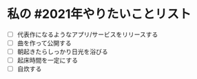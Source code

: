 # 私の #2021年やりたいことリスト

* [ ] 代表作になるようなアプリ/サービスをリリースする
* [ ] 曲を作って公開する
* [ ] 朝起きたらしっかり日光を浴びる
* [ ] 起床時間を一定にする
* [ ] 自炊する